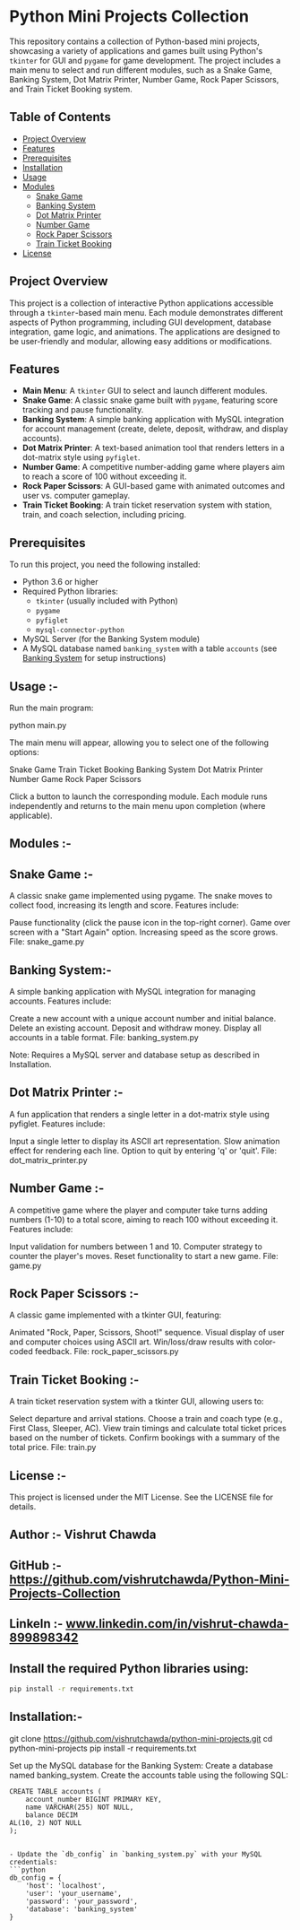 # Python Mini Projects Collection

This repository contains a collection of Python-based mini projects, showcasing a variety of applications and games built using Python's `tkinter` for GUI and `pygame` for game development. The project includes a main menu to select and run different modules, such as a Snake Game, Banking System, Dot Matrix Printer, Number Game, Rock Paper Scissors, and Train Ticket Booking system.

## Table of Contents
- [Project Overview](#project-overview)
- [Features](#features)
- [Prerequisites](#prerequisites)
- [Installation](#installation)
- [Usage](#usage)
- [Modules](#modules)
  - [Snake Game](#snake-game)
  - [Banking System](#banking-system)
  - [Dot Matrix Printer](#dot-matrix-printer)
  - [Number Game](#number-game)
  - [Rock Paper Scissors](#rock-paper-scissors)
  - [Train Ticket Booking](#train-ticket-booking)
- [License](#license)

## Project Overview
This project is a collection of interactive Python applications accessible through a `tkinter`-based main menu. Each module demonstrates different aspects of Python programming, including GUI development, database integration, game logic, and animations. The applications are designed to be user-friendly and modular, allowing easy additions or modifications.

## Features
- **Main Menu**: A `tkinter` GUI to select and launch different modules.
- **Snake Game**: A classic snake game built with `pygame`, featuring score tracking and pause functionality.
- **Banking System**: A simple banking application with MySQL integration for account management (create, delete, deposit, withdraw, and display accounts).
- **Dot Matrix Printer**: A text-based animation tool that renders letters in a dot-matrix style using `pyfiglet`.
- **Number Game**: A competitive number-adding game where players aim to reach a score of 100 without exceeding it.
- **Rock Paper Scissors**: A GUI-based game with animated outcomes and user vs. computer gameplay.
- **Train Ticket Booking**: A train ticket reservation system with station, train, and coach selection, including pricing.

## Prerequisites
To run this project, you need the following installed:
- Python 3.6 or higher
- Required Python libraries:
  - `tkinter` (usually included with Python)
  - `pygame`
  - `pyfiglet`
  - `mysql-connector-python`
- MySQL Server (for the Banking System module)
- A MySQL database named `banking_system` with a table `accounts` (see [Banking System](#banking-system) for setup instructions)   


## Usage :-
Run the main program:

python main.py

The main menu will appear, allowing you to select one of the following options:

Snake Game
Train Ticket Booking
Banking System
Dot Matrix Printer
Number Game
Rock Paper Scissors

Click a button to launch the corresponding module. Each module runs independently and returns to the main menu upon completion (where applicable).


## Modules :-

## Snake Game :-
A classic snake game implemented using pygame. The snake moves to collect food, increasing its length and score. Features include:

Pause functionality (click the pause icon in the top-right corner).
Game over screen with a "Start Again" option.
Increasing speed as the score grows.
File: snake_game.py

## Banking System:-
A simple banking application with MySQL integration for managing accounts. Features include:

Create a new account with a unique account number and initial balance.
Delete an existing account.
Deposit and withdraw money.
Display all accounts in a table format.
File: banking_system.py

Note: Requires a MySQL server and database setup as described in Installation.

## Dot Matrix Printer :-
A fun application that renders a single letter in a dot-matrix style using pyfiglet. Features include:

Input a single letter to display its ASCII art representation.
Slow animation effect for rendering each line.
Option to quit by entering 'q' or 'quit'.
File: dot_matrix_printer.py

## Number Game :-
A competitive game where the player and computer take turns adding numbers (1-10) to a total score, aiming to reach 100 without exceeding it. Features include:

Input validation for numbers between 1 and 10.
Computer strategy to counter the player's moves.
Reset functionality to start a new game.
File: game.py

## Rock Paper Scissors :-
A classic game implemented with a tkinter GUI, featuring:

Animated "Rock, Paper, Scissors, Shoot!" sequence.
Visual display of user and computer choices using ASCII art.
Win/loss/draw results with color-coded feedback.
File: rock_paper_scissors.py

## Train Ticket Booking :-
A train ticket reservation system with a tkinter GUI, allowing users to:

Select departure and arrival stations.
Choose a train and coach type (e.g., First Class, Sleeper, AC).
View train timings and calculate total ticket prices based on the number of tickets.
Confirm bookings with a summary of the total price.
File: train.py


## License :-
This project is licensed under the MIT License. See the LICENSE file for details.

## Author :- Vishrut Chawda

## GitHub :- https://github.com/vishrutchawda/Python-Mini-Projects-Collection

## LinkeIn :- www.linkedin.com/in/vishrut-chawda-899898342


## Install the required Python libraries using:
```bash
pip install -r requirements.txt
```

## Installation:-

git clone https://github.com/vishrutchawda/python-mini-projects.git
cd python-mini-projects
  pip install -r requirements.txt


Set up the MySQL database for the Banking System:
Create a database named banking_system.
Create the accounts table using the following SQL:

    CREATE TABLE accounts (
        account_number BIGINT PRIMARY KEY,
        name VARCHAR(255) NOT NULL,
        balance DECIM
    AL(10, 2) NOT NULL
    );
    
    
    - Update the `db_config` in `banking_system.py` with your MySQL credentials:
    ```python
    db_config = {
        'host': 'localhost',
        'user': 'your_username',
        'password': 'your_password',
        'database': 'banking_system'
    }
